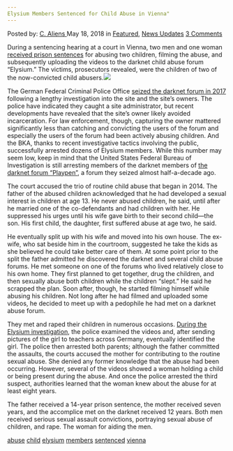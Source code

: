 ```yaml
---
Elysium Members Sentenced for Child Abuse in Vienna"
---
```

<article class="post-listing post-25733 post type-post status-publish format-standard has-post-thumbnail hentry 
 tag-abuse tag-child tag-elysium tag-members tag-sentenced tag-vienna">
<div class="post-inner">
<span>Posted by: <a href="https://www.deepdotweb.com/author/caliens/" title="">C. Aliens </a></span>
<span>May 18, 2018</span>
<span>in <a href="https://www.deepdotweb.com/category/deepdot-news/" rel="category tag">Featured</a>, <a href="https://www.deepdotweb.com/category/news-updates/" rel="category tag">News Updates</a></span>
<span><a href="https://www.deepdotweb.com/2018/05/18/elysium-members-sentenced-for-child-abuse-in-vienna/#comments">3 Comments</a></span>


<p>During a sentencing hearing at a court in Vienna, two men and one woman <a href="http://www.oe24.at/oesterreich/chronik/wien/Wien-Hohe-Haftstrafen-im-Paedophilen-Prozess/332657943">received prison sentences</a> for abusing two children, filming the abuse, and subsequently uploading the videos to the darknet child abuse forum “Elysium.” The victims, prosecutors revealed, were the children of two of the now-convicted child abusers.<img class="wp-image-25736 aligncenter" src="/imgs/2018/05/word-image-33.jpeg" srcset="/imgs/2018/05/word-image-33.jpeg 660w, /imgs/2018/05/word-image-33-300x150.jpeg 300w" sizes="(max-width: 660px) 100vw, 660px" /></p>
<p>The German Federal Criminal Police Office <a href="https://www.deepdotweb.com/2017/08/04/bka-arrests-67-suspects-child-porn-bust/">seized the darknet forum in 2017</a> following a lengthy investigation into the site and the site&#8217;s owners. The police have indicated they caught a site administrator, but recent developments have revealed that the site&#8217;s owner likely avoided incarceration. For law enforcement, though, capturing the owner mattered significantly less than catching and convicting the users of the forum and especially the users of the forum had been actively abusing children. And the BKA, thanks to recent investigative tactics involving the public, successfully arrested dozens of Elysium members. While this number may seem low, keep in mind that the United States Federal Bureau of Investigation is still arresting members of the darknet members of <a href="https://www.deepdotweb.com/tag/Playpen/">the darknet forum “Playpen”</a>, a forum they seized almost half-a-decade ago.</p>
<p>The court accused the trio of routine child abuse that began in 2014. The father of the abused children acknowledged that he had developed a sexual interest in children at age 13. He never abused children, he said, until after he married one of the co-defendants and had children with her. He suppressed his urges until his wife gave birth to their second child—the son. His first child, the daughter, first suffered abuse at age two, he said.</p>
<p>He eventually split up with his wife and moved into his own house. The ex-wife, who sat beside him in the courtroom, suggested he take the kids as she believed he could take better care of them. At some point prior to the split the father admitted he discovered the darknet and several child abuse forums. He met someone on one of the forums who lived relatively close to his own home. They first planned to get together, drug the children, and then sexually abuse both children while the children “slept.” He said he scrapped the plan. Soon after, though, he started filming himself while abusing his children. Not long after he had filmed and uploaded some videos, he decided to meet up with a pedophile he had met on a darknet abuse forum.</p>
<p>They met and raped their children in numerous occasions. <a href="https://www.deepdotweb.com/?s=elysium">During the Elysium investigation</a>, the police examined the videos and, after sending pictures of the girl to teachers across Germany, eventually identified the girl. The police then arrested both parents; although the father committed the assaults, the courts accused the mother for contributing to the routine sexual abuse. She denied any former knowledge that the abuse had been occurring. However, several of the videos showed a woman holding a child or being present during the abuse. And once the police arrested the third suspect, authorities learned that the woman knew about the abuse for at least eight years.</p>
<p>The father received a 14-year prison sentence, the mother received seven years, and the accomplice met on the darknet received 12 years. Both men received serious sexual assault convictions, portraying sexual abuse of children, and rape. The woman for aiding the men.</p>
</div>
<a href="https://www.deepdotweb.com/tag/abuse/" rel="tag">abuse</a> <a href="https://www.deepdotweb.com/tag/child/" rel="tag">child</a> <a href="https://www.deepdotweb.com/tag/elysium/" rel="tag">elysium</a> <a href="https://www.deepdotweb.com/tag/members/" rel="tag">members</a> <a href="https://www.deepdotweb.com/tag/sentenced/" rel="tag">sentenced</a> <a href="https://www.deepdotweb.com/tag/vienna/" rel="tag">vienna</a></span> <span style="display:none" class="updated">2018-05-18<a href="https://www.deepdotweb.com/author/caliens/" title="Posts by C. Aliens" rel="author">C. Aliens</a></strong></div>

